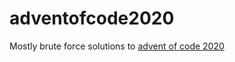 # adventofcode2020

Mostly brute force solutions to [advent of code 2020](http://adventofcode.com/2020)